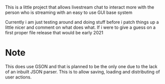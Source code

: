 This is a little project that allows livestream chat to interact more with the person who is streaming with an easy to use GUI base system

Currently i am just testing around and doing stuff before i patch things up a little nicer and comment on what does what. If i were to give a guess on a first proper file release that would be early 2021

# Note

This does use GSON and that is planned to be the only one due to the lack of an inbuilt JSON parser. This is to allow saving, loading and distributing of user actions.
